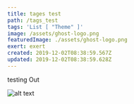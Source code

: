 ```yaml
---
title: tages test
path: /tags_test
tags: 'List [ "Theme" ]'
image: /assets/ghost-logo.png
featuredImage: ./assets/ghost-logo.png
exert: exert
created: 2019-12-02T08:38:59.567Z
updated: 2019-12-02T08:38:59.628Z
---
```

testing Out

![alt text](/assets/ghost-logo.png "title")
